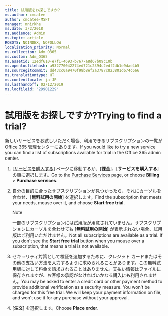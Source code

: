 ```yaml
---
title: 試用版をお探しですか?
ms.author: cmcatee
author: cmcatee-MSFT
manager: mnirkhe
ms.date: 3/2/2018
ms.audience: Admin
ms.topic: article
ROBOTS: NOINDEX, NOFOLLOW
localization_priority: Normal
ms.collection: Adm_O365
ms.custom: Adm_O365
ms.assetid: 12edf610-e7f1-4693-b767-a8d67b09c10b
ms.openlocfilehash: a932770042274ed721c2394c2edf2db1e9dae4b5
ms.sourcegitcommit: dd43cc0a9470f98b8ef2a3787c823801d674c666
ms.translationtype: HT
ms.contentlocale: ja-JP
ms.lasthandoff: 02/12/2019
ms.locfileid: "29901229"
---
```

# <a name="trying-to-find-a-trial"></a><span data-ttu-id="29b66-102">試用版をお探しですか?</span><span class="sxs-lookup"><span data-stu-id="29b66-102">Trying to find a trial?</span></span>

<span data-ttu-id="29b66-103">新しいサービスをお試しいただく場合、利用できるサブスクリプションの一覧が Office 365 管理センターにあります。</span><span class="sxs-lookup"><span data-stu-id="29b66-103">If you would like to try a new service you can find a list of subscriptions available for trial in the Office 365 admin center.</span></span>
  
1. <span data-ttu-id="29b66-104">[[サービスを購入する](https://go.microsoft.com/fwlink/p/?linkid=868433)] ページに移動するか、[**課金**]、[**サービスを購入する**] の順に選択します。</span><span class="sxs-lookup"><span data-stu-id="29b66-104">Go to the [Purchase Services](https://go.microsoft.com/fwlink/p/?linkid=868433) page, or choose **Billing** \> **Purchase services**.</span></span>
    
2. <span data-ttu-id="29b66-105">自分の目的に合ったサブスクリプションが見つかったら、それにカーソルを合わせ、[**無料試用の開始**] を選択します。</span><span class="sxs-lookup"><span data-stu-id="29b66-105">Find the subscription that meets your needs, mouse over it, and choose **Start free trial**.</span></span>
    
    > [!NOTE]
    > <span data-ttu-id="29b66-p101">一部のサブスクリプションには試用版が用意されていません。サブスクリプションにカーソルを合わせても [**無料試用の開始**] が表示されない場合、試用版はご利用いただけません。</span><span class="sxs-lookup"><span data-stu-id="29b66-p101">Not all subscriptions are available as a trial. If you don't see the **Start free trial** button when you mouse over a subscription, that means a trial is not available.</span></span> 
  
3. <span data-ttu-id="29b66-p102">セキュリティ対策として検証を追加するために、クレジット カードまたはその他の支払い方法を入力するように求められることがあります。この無料試用版に対して料金を請求されることはありません。支払い情報はファイルに保存されますが、お客様の承認がなければいかなる購入にも利用されません。</span><span class="sxs-lookup"><span data-stu-id="29b66-p102">You may be asked to enter a credit card or other payment method to provide additional verification as a security measure. You won't be charged for this free trial. We will keep your payment information on file, and won't use it for any purchase without your approval.</span></span>
    
4. <span data-ttu-id="29b66-111">[**注文**] を選択します。</span><span class="sxs-lookup"><span data-stu-id="29b66-111">Choose **Place order**.</span></span>
    

